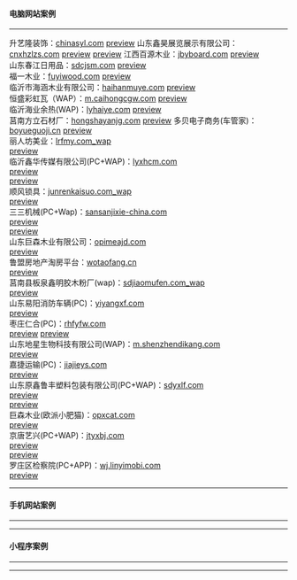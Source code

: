 #### 电脑网站案例
******
升艺隆装饰：[chinasyl.com](http://chinasyl.com) 
[preview](https://github.com/alonesky0315/cases/raw/master/images/chinasyl.com.jpg?raw=true) 
山东鑫昊展览展示有限公司：[cnxhzlzs.com](http://cnxhzlzs.com) 
[preview](https://github.com/alonesky0315/cases/raw/master/images/cnxhzlzs.com.jpg?raw=true) 
[preview](https://github.com/alonesky0315/cases/raw/master/images/wap/cnxhzlzs.com_wap.jpg?raw=true) 
江西百源木业：[jbyboard.com](http://jbyboard.com)
[preview](https://github.com/alonesky0315/cases/raw/master/images/jbyboard.com.jpg?raw=true)   
山东春江日用品：[sdcjsm.com](http://sdcjsm.com)
[preview](https://github.com/alonesky0315/cases/raw/master/images/sdcjsm.com.jpg?raw=true)   
福一木业：[fuyiwood.com](http://fuyiwood.com) 
[preview](https://github.com/alonesky0315/cases/raw/master/images/fuyiwood.com.jpg?raw=true)  
临沂市海涵木业有限公司：[haihanmuye.com](http://haihanmuye.com) 
[preview](https://github.com/alonesky0315/cases/raw/master/images/haihanmuye.com.jpg?raw=true)  
恒盛彩虹瓦（WAP）：[m.caihongcgw.com](http://m.caihongcgw.com) 
[preview](https://github.com/alonesky0315/cases/raw/master/images/wap/m.caihongcgw.com.jpg?raw=true)  
临沂海业余热(WAP)：[lyhaiye.com](http://lyhaiye.com) 
[preview](https://github.com/alonesky0315/cases/raw/master/images/wap/lyhaiye.com_wap.jpg?raw=true)    
莒南方立石材厂：[hongshayanjg.com](http://hongshayanjg.com) 
[preview](https://github.com/alonesky0315/cases/raw/master/images/hongshayanjg.com.jpg?raw=true) 
多贝电子商务(车管家)：[boyueguoji.cn](http://boyueguoji.cn) 
[preview](https://github.com/alonesky0315/cases/raw/master/images/boyueguoji.cn.jpg?raw=true)     
丽人坊美业：[lrfmy.com_wap](http://lrfmy.com_wap)  
[preview](https://github.com/alonesky0315/cases/raw/master/images/wap/lrfmy.com_wap.jpg?raw=true)     
临沂鑫华传媒有限公司(PC+WAP)：[lyxhcm.com](http://lyxhcm.com)  
[preview](https://github.com/alonesky0315/cases/raw/master/images/lyxhcm.com.jpg?raw=true)  
[preview](https://github.com/alonesky0315/cases/raw/master/images/wap/lyxhcm.com_wap.jpg?raw=true)    
顺风锁具：[junrenkaisuo.com_wap](http://junrenkaisuo.com_wap)  
[preview](https://github.com/alonesky0315/cases/raw/master/images/wap/junrenkaisuo.com_wap.jpg?raw=true)     
三三机械(PC+Wap)：[sansanjixie-china.com](http://sansanjixie-china.com)  
[preview](https://github.com/alonesky0315/cases/raw/master/images/sansanjixie-china.com.jpg?raw=true)  
[preview](https://github.com/alonesky0315/cases/raw/master/images/wap/sansanjixie-china.com_wap.jpg?raw=true)  
山东巨森木业有限公司：[opimeajd.com](http://opimeajd.com)  
[preview](https://github.com/alonesky0315/cases/raw/master/images/opimeajd.com.jpg?raw=true)   
鲁盟房地产淘房平台：[wotaofang.cn](http://wotaofang.cn)  
[preview](https://github.com/alonesky0315/cases/raw/master/images/wotaofang.cn.jpg?raw=true)   
莒南县板泉鑫明胶木粉厂(wap)：[sdjiaomufen.com_wap](http://sdjiaomufen.com_wap)  
[preview](https://github.com/alonesky0315/cases/raw/master/images/wap/sdjiaomufen.com_wap.jpg?raw=true)     
山东易阳消防车辆(PC)：[yiyangxf.com](http://yiyangxf.com)  
[preview](https://github.com/alonesky0315/cases/raw/master/images/yiyangxf.com.jpg?raw=true)        
枣庄仁合(PC)：[rhfyfw.com](http://rhfyfw.com)  
[preview](https://github.com/alonesky0315/cases/raw/master/images/rhfyfw.com.jpg?raw=true)
[preview](https://github.com/alonesky0315/cases/raw/master/images/px.rhfyfw.com.jpg?raw=true)   
山东地星生物科技有限公司(WAP)：[m.shenzhendikang.com](http://m.shenzhendikang.com)  
[preview](https://github.com/alonesky0315/cases/raw/master/images/wap/m.shenzhendikang.com.jpg?raw=true)    
嘉捷运输(PC)：[jiajieys.com](http://jiajieys.com)  
[preview](https://github.com/alonesky0315/cases/raw/master/images/jiajieys.com.jpg?raw=true)       
山东原鑫鲁丰塑料包装有限公司(PC+WAP)：[sdyxlf.com](http://sdyxlf.com)  
[preview](https://github.com/alonesky0315/cases/raw/master/images/sdyxlf.com.jpg?raw=true)   
[preview](https://github.com/alonesky0315/cases/raw/master/images/wap/sdyxlf.com_wap.jpg?raw=true)    
巨森木业(欧派小肥猫)：[opxcat.com](http://opxcat.com)  
[preview](https://github.com/alonesky0315/cases/raw/master/images/opxcat.com.jpg?raw=true)    
京唐艺兴(PC+WAP)：[jtyxbj.com](http://jtyxbj.com)  
[preview](https://github.com/alonesky0315/cases/raw/master/images/jtyxbj.com.jpg?raw=true)  
[preview](https://github.com/alonesky0315/cases/raw/master/images/wap/jtyxbj.com_wap.jpg?raw=true)    
罗庄区检察院(PC+APP)：[wj.linyimobi.com](http://wj.linyimobi.com)  
[preview](https://github.com/alonesky0315/cases/raw/master/images/luojian.zip?raw=true)

****** 
#### 手机网站案例
******
******
#### 小程序案例
******
******